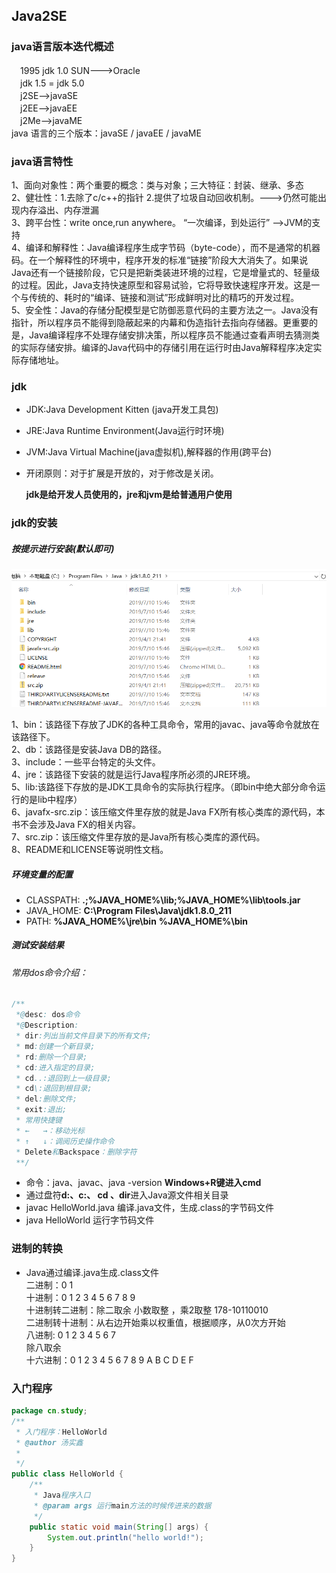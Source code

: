 ## Java2SE

### java语言版本迭代概述

　1995 jdk 1.0 SUN--->Oracle  
　jdk 1.5 = jdk 5.0  
　j2SE-->javaSE    
　j2EE-->javaEE   
　j2Me-->javaME  
  java 语言的三个版本：javaSE / javaEE / javaME 
  
### java语言特性

  1、面向对象性：两个重要的概念：类与对象；三大特征：封装、继承、多态    
2、健壮性：1.去除了c/c++的指针 2.提供了垃圾自动回收机制。--->仍然可能出现内存溢出、内存泄漏  
  3、跨平台性：write once,run anywhere。 “一次编译，到处运行”  -->JVM的支持  
  4、编译和解释性：Java编译程序生成字节码（byte-code），而不是通常的机器码。在一个解释性的环境中，程序开发的标准“链接”阶段大大消失了。如果说Java还有一个链接阶段，它只是把新类装进环境的过程，它是增量式的、轻量级的过程。因此，Java支持快速原型和容易试验，它将导致快速程序开发。这是一个与传统的、耗时的“编译、链接和测试”形成鲜明对比的精巧的开发过程。  
  5、安全性：Java的存储分配模型是它防御恶意代码的主要方法之一。Java没有指针，所以程序员不能得到隐蔽起来的内幕和伪造指针去指向存储器。更重要的是，Java编译程序不处理存储安排决策，所以程序员不能通过查看声明去猜测类的实际存储安排。编译的Java代码中的存储引用在运行时由Java解释程序决定实际存储地址。
### jdk

- JDK:Java Development Kitten (java开发工具包)
- JRE:Java Runtime Environment(Java运行时环境)
- JVM:Java Virtual Machine(java虚拟机),解释器的作用(跨平台)

- 开闭原则：对于扩展是开放的，对于修改是关闭。

  **jdk是给开发人员使用的，jre和jvm是给普通用户使用**

### jdk的安装

##### 按提示进行安装(默认即可)
![图片alt](jdkdir.png)

  1、bin：该路径下存放了JDK的各种工具命令，常用的javac、java等命令就放在该路径下。  
  2、db：该路径是安装Java DB的路径。    
  3、include：一些平台特定的头文件。  
  4、jre：该路径下安装的就是运行Java程序所必须的JRE环境。   
  5、lib:该路径下存放的是JDK工具命令的实际执行程序。（即bin中绝大部分命令运行的是lib中程序）   
  6、javafx-src.zip：该压缩文件里存放的就是Java FX所有核心类库的源代码，本书不会涉及Java FX的相关内容。  
  7、src.zip：该压缩文件里存放的是Java所有核心类库的源代码。   
  8、README和LICENSE等说明性文档。


##### 环境变量的配置
- CLASSPATH: **.;%JAVA_HOME%\lib;%JAVA_HOME%\lib\tools.jar**
- JAVA_HOME: **C:\Program Files\Java\jdk1.8.0_211**
- PATH: **%JAVA_HOME%\jre\bin**   **%JAVA_HOME%\bin**

##### 测试安装结果

###### 常用dos命令介绍：
```java
/**
 *@desc: dos命令
 *@Description:
 * dir:列出当前文件目录下的所有文件;
 * md:创建一个新目录;
 * rd:删除一个目录;
 * cd:进入指定的目录;
 * cd..:退回到上一级目录;
 * cd\:退回到根目录;
 * del:删除文件;
 * exit:退出;
 * 常用快捷键
 * ←   →：移动光标
 * ↑   ↓：调阅历史操作命令
 * Delete和Backspace：删除字符
 **/
```
- 命令：java、javac、java -version
**Windows+R键进入cmd**
- 通过盘符**d:、c:、 cd 、dir**进入Java源文件相关目录
- javac HelloWorld.java 编译.java文件，生成.class的字节码文件
- java  HelloWorld      运行字节码文件

### 进制的转换
- Java通过编译.java生成.class文件  
  二进制：0 1  
  十进制：0 1 2 3 4 5 6 7 8 9  
  十进制转二进制：除二取余  小数取整 ，乘2取整
   178-10110010  
  二进制转十进制：从右边开始乘以权重值，根据顺序，从0次方开始  
  八进制: 0 1 2 3 4 5 6 7  
  除八取余  
  十六进制：0 1 2 3 4 5 6 7 8 9 A B C D E F

### 入门程序
```java
package cn.study;
/**
 * 入门程序：HelloWorld
 * @author 汤实鑫
 *
 */
public class HelloWorld {
	/**
	 * Java程序入口
	 * @param args 运行main方法的时候传进来的数据
	 */
	public static void main(String[] args) {
		System.out.println("hello world!");
	}
}
```